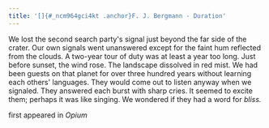 ```yaml
---
title: '[]{#_ncm964gci4kt .anchor}F. J. Bergmann - Duration'
---
```


We lost the second search party's signal just beyond the far side of the
crater. Our own signals went unanswered except for the faint hum
reflected from the clouds. A two-year tour of duty was at least a year
too long. Just before sunset, the wind rose. The landscape dissolved in
red mist. We had been guests on that planet for over three hundred years
without learning each others' languages. They would come out to listen
anyway when we signaled. They answered each burst with sharp cries. It
seemed to excite them; perhaps it was like singing. We wondered if they
had a word for *bliss.*

first appeared in *Opium*
